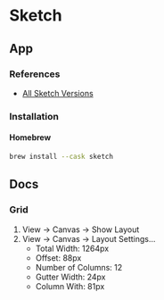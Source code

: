 # Sketch

## App

### References

- [All Sketch Versions](https://www.sketch.com/updates/)

### Installation

#### Homebrew

```sh
brew install --cask sketch
```

## Docs

### Grid

1. View -> Canvas -> Show Layout
2. View -> Canvas -> Layout Settings...
   - Total Width: 1264px
   - Offset: 88px
   - Number of Columns: 12
   - Gutter Width: 24px
   - Column With: 81px

<!--
###

.5*162*3.14
-->
